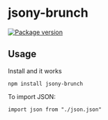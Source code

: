 # jsony-brunch

[![Package version](https://img.shields.io/npm/v/jsony-brunch.svg)](https://npmjs.org/package/jsony-brunch)

## Usage

Install and it works

```
npm install jsony-brunch
```

To import JSON:
```
import json from "./json.json"
```
